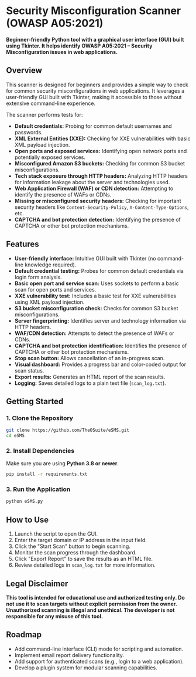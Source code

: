 # Security Misconfiguration Scanner (OWASP A05:2021)

**Beginner-friendly Python tool with a graphical user interface (GUI) built using Tkinter. It helps identify OWASP A05:2021 – Security Misconfiguration issues in web applications.**

## Overview

This scanner is designed for beginners and provides a simple way to check for common security misconfigurations in web applications. It leverages a user-friendly GUI built with Tkinter, making it accessible to those without extensive command-line experience.

The scanner performs tests for:

*   **Default credentials:** Probing for common default usernames and passwords.
*   **XML External Entities (XXE):** Checking for XXE vulnerabilities with basic XML payload injection.
*   **Open ports and exposed services:** Identifying open network ports and potentially exposed services.
*   **Misconfigured Amazon S3 buckets:** Checking for common S3 bucket misconfigurations.
*   **Tech stack exposure through HTTP headers:** Analyzing HTTP headers for information leakage about the server and technologies used.
*   **Web Application Firewall (WAF) or CDN detection:** Attempting to identify the presence of WAFs or CDNs.
*   **Missing or misconfigured security headers:** Checking for important security headers like `Content-Security-Policy`, `X-Content-Type-Options`, etc.
*   **CAPTCHA and bot protection detection:** Identifying the presence of CAPTCHA or other bot protection mechanisms.

## Features

*   **User-friendly interface:** Intuitive GUI built with Tkinter (no command-line knowledge required).
*   **Default credential testing:** Probes for common default credentials via login form analysis.
*   **Basic open port and service scan:** Uses sockets to perform a basic scan for open ports and services.
*   **XXE vulnerability test:** Includes a basic test for XXE vulnerabilities using XML payload injection.
*   **S3 bucket misconfiguration check:** Checks for common S3 bucket misconfigurations.
*   **Server fingerprinting:** Identifies server and technology information via HTTP headers.
*   **WAF/CDN detection:** Attempts to detect the presence of WAFs or CDNs.
*   **CAPTCHA and bot protection identification:** Identifies the presence of CAPTCHA or other bot protection mechanisms.
*   **Stop scan button:** Allows cancellation of an in-progress scan.
*   **Visual dashboard:** Provides a progress bar and color-coded output for scan status.
*   **Export results:** Generates an HTML report of the scan results.
*   **Logging:** Saves detailed logs to a plain text file (`scan_log.txt`).

## Getting Started

### 1. Clone the Repository

```bash
git clone https://github.com/TheOSuite/eSMS.git
cd eSMS 
```

### 2. Install Dependencies

Make sure you are using **Python 3.8 or newer**.

```bash
pip install -r requirements.txt
```

### 3. Run the Application

```bash
python eSMS.py
```

## How to Use

1.  Launch the script to open the GUI.
2.  Enter the target domain or IP address in the input field.
3.  Click the "Start Scan" button to begin scanning.
4.  Monitor the scan progress through the dashboard.
5.  Click "Export Report" to save the results as an HTML file.
6.  Review detailed logs in `scan_log.txt` for more information.

## Legal Disclaimer

**This tool is intended for educational use and authorized testing only. Do not use it to scan targets without explicit permission from the owner. Unauthorized scanning is illegal and unethical. The developer is not responsible for any misuse of this tool.**

## Roadmap

*   Add command-line interface (CLI) mode for scripting and automation.
*   Implement email report delivery functionality.
*   Add support for authenticated scans (e.g., login to a web application).
*   Develop a plugin system for modular scanning capabilities.
```
